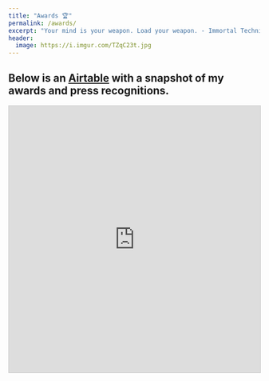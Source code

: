```yaml
---
title: "Awards 🏆️"
permalink: /awards/
excerpt: "Your mind is your weapon. Load your weapon. - Immortal Technique"
header:
  image: https://i.imgur.com/TZqC23t.jpg
---
```


## Below is an <a href="https://airtable.com" title="Airtable" target="_blank" rel="noopener">Airtable</a> with a snapshot of my awards and press recognitions.

<iframe class="airtable-embed" src="https://airtable.com/embed/shr9Nn7bTXnti7OAy?backgroundColor=gray&viewControls=on" frameborder="0" onmousewheel="" width="100%" height="533" style="background: transparent; border: 1px solid #ccc;"></iframe>